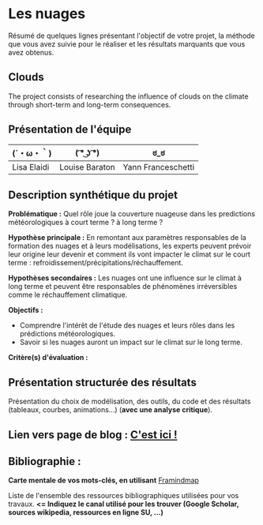 # Les nuages

Résumé de quelques lignes présentant l'objectif de votre projet, la méthode que vous avez suivie pour le réaliser et les résultats marquants que vous avez obtenus.

## Clouds
The project consists of researching the influence of clouds on the climate through short-term and long-term consequences.

## Présentation de l'équipe

|(´・ω・｀)| ( ͡° ͜ʖ ͡°) | ಠ_ಠ |
|-----|--|--|
|Lisa Elaidi|Louise Baraton|Yann Franceschetti|


## Description synthétique du projet

**Problématique :** 
Quel rôle joue la couverture nuageuse dans les predictions météorologiques à court terme ? à long terme ?

**Hypothèse principale :**
En remontant aux paramètres responsables de la formation des nuages et à leurs modélisations, les experts peuvent prévoir leur origine leur devenir et comment ils vont impacter le climat sur le court terme : refroidissement/précipitations/réchauffement.

**Hypothèses secondaires :**
Les nuages ont une influence sur le climat à long terme et peuvent être responsables de phénomènes irréversibles comme le réchauffement climatique.

**Objectifs :**
- Comprendre l'intérêt de l'étude des nuages et leurs rôles dans les prédictions météorologiques.
- Savoir si les nuages auront un impact sur le climat sur le long terme.

**Critère(s) d'évaluation :**

## Présentation structurée des résultats

Présentation du choix de modélisation, des outils, du code et des résultats (tableaux, courbes, animations...) (**avec une analyse critique**).

## Lien vers page de blog : <a href="https://github.com/ARE2020-G10G11/LesNuages/blob/master/blog.md"> C'est ici ! </a>

## Bibliographie :

**Carte mentale de vos mots-clés, en utilisant** <a href="https://framindmap.org/mindmaps/index.html">Framindmap </a> 

Liste de l'ensemble des ressources bibliographiques utilisées pour vos travaux. **<= Indiquez le canal utilisé pour les trouver (Google Scholar, sources wikipedia, ressources en ligne SU, ...)**
